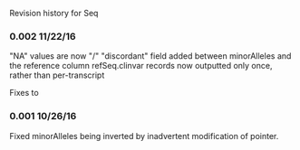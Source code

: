 Revision history for Seq

### 0.002 11/22/16
"NA" values are now "/"
"discordant" field added between minorAlleles and the reference column
refSeq.clinvar records now outputted only once, rather than per-transcript

Fixes to 
### 0.001 10/26/16
Fixed minorAlleles being inverted by inadvertent modification of pointer.



